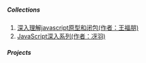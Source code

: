##### Collections

1. [深入理解javascript原型和闭包(作者：王福朋)](http://www.cnblogs.com/wangfupeng1988/p/3977924.html)
2. [JavaScript深入系列(作者：冴羽)](https://juejin.im/post/59278e312f301e006c2e1510)

##### Projects

